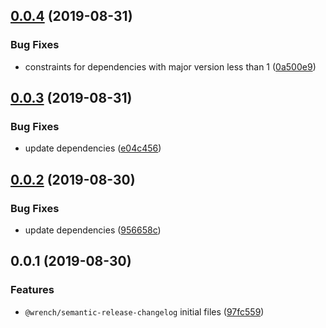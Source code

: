 ## [0.0.4](https://github.com/gavar/wrench/compare/v/semantic-release-changelog/0.0.3...v/semantic-release-changelog/0.0.4) (2019-08-31)


### Bug Fixes

* constraints for dependencies with major version less than 1 ([0a500e9](https://github.com/gavar/wrench/commit/0a500e9))

## [0.0.3](https://github.com/gavar/wrench/compare/v/semantic-release-changelog/0.0.2...v/semantic-release-changelog/0.0.3) (2019-08-31)


### Bug Fixes

* update dependencies ([e04c456](https://github.com/gavar/wrench/commit/e04c456))

## [0.0.2](https://github.com/gavar/wrench/compare/v/semantic-release-changelog/0.0.1...v/semantic-release-changelog/0.0.2) (2019-08-30)


### Bug Fixes

* update dependencies ([956658c](https://github.com/gavar/wrench/commit/956658c))



## 0.0.1 (2019-08-30)


### Features

* `@wrench/semantic-release-changelog` initial files ([97fc559](https://github.com/gavar/wrench/commit/97fc559))
